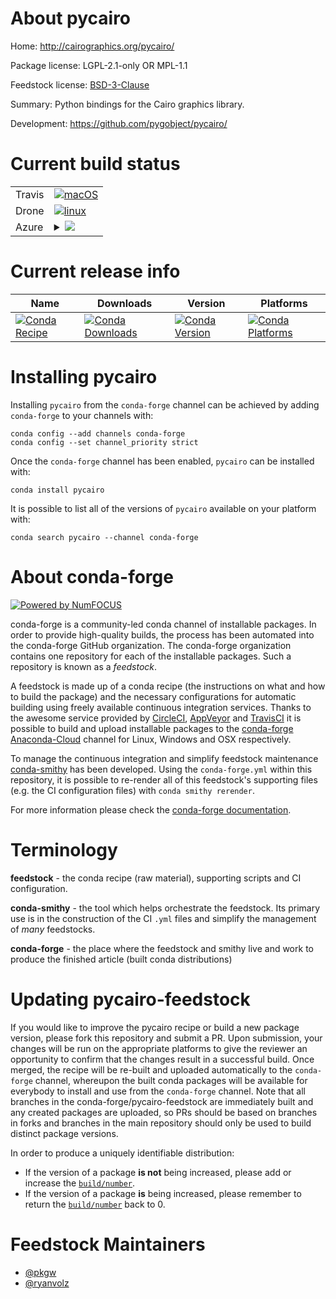 About pycairo
=============

Home: http://cairographics.org/pycairo/

Package license: LGPL-2.1-only OR MPL-1.1

Feedstock license: [BSD-3-Clause](https://github.com/conda-forge/pycairo-feedstock/blob/master/LICENSE.txt)

Summary: Python bindings for the Cairo graphics library.

Development: https://github.com/pygobject/pycairo/

Current build status
====================


<table><tr>
    <td>Travis</td>
    <td>
      <a href="https://travis-ci.com/conda-forge/pycairo-feedstock">
        <img alt="macOS" src="https://img.shields.io/travis/com/conda-forge/pycairo-feedstock/master.svg?label=macOS">
      </a>
    </td>
  </tr><tr>
    <td>Drone</td>
    <td>
      <a href="https://cloud.drone.io/conda-forge/pycairo-feedstock">
        <img alt="linux" src="https://img.shields.io/drone/build/conda-forge/pycairo-feedstock/master.svg?label=Linux">
      </a>
    </td>
  </tr>
    
  <tr>
    <td>Azure</td>
    <td>
      <details>
        <summary>
          <a href="https://dev.azure.com/conda-forge/feedstock-builds/_build/latest?definitionId=846&branchName=master">
            <img src="https://dev.azure.com/conda-forge/feedstock-builds/_apis/build/status/pycairo-feedstock?branchName=master">
          </a>
        </summary>
        <table>
          <thead><tr><th>Variant</th><th>Status</th></tr></thead>
          <tbody><tr>
              <td>linux_64_python3.6.____cpythonpython_implcpython</td>
              <td>
                <a href="https://dev.azure.com/conda-forge/feedstock-builds/_build/latest?definitionId=846&branchName=master">
                  <img src="https://dev.azure.com/conda-forge/feedstock-builds/_apis/build/status/pycairo-feedstock?branchName=master&jobName=linux&configuration=linux_64_python3.6.____cpythonpython_implcpython" alt="variant">
                </a>
              </td>
            </tr><tr>
              <td>linux_64_python3.7.____73_pypypython_implpypy</td>
              <td>
                <a href="https://dev.azure.com/conda-forge/feedstock-builds/_build/latest?definitionId=846&branchName=master">
                  <img src="https://dev.azure.com/conda-forge/feedstock-builds/_apis/build/status/pycairo-feedstock?branchName=master&jobName=linux&configuration=linux_64_python3.7.____73_pypypython_implpypy" alt="variant">
                </a>
              </td>
            </tr><tr>
              <td>linux_64_python3.7.____cpythonpython_implcpython</td>
              <td>
                <a href="https://dev.azure.com/conda-forge/feedstock-builds/_build/latest?definitionId=846&branchName=master">
                  <img src="https://dev.azure.com/conda-forge/feedstock-builds/_apis/build/status/pycairo-feedstock?branchName=master&jobName=linux&configuration=linux_64_python3.7.____cpythonpython_implcpython" alt="variant">
                </a>
              </td>
            </tr><tr>
              <td>linux_64_python3.8.____cpythonpython_implcpython</td>
              <td>
                <a href="https://dev.azure.com/conda-forge/feedstock-builds/_build/latest?definitionId=846&branchName=master">
                  <img src="https://dev.azure.com/conda-forge/feedstock-builds/_apis/build/status/pycairo-feedstock?branchName=master&jobName=linux&configuration=linux_64_python3.8.____cpythonpython_implcpython" alt="variant">
                </a>
              </td>
            </tr><tr>
              <td>linux_64_python3.9.____cpythonpython_implcpython</td>
              <td>
                <a href="https://dev.azure.com/conda-forge/feedstock-builds/_build/latest?definitionId=846&branchName=master">
                  <img src="https://dev.azure.com/conda-forge/feedstock-builds/_apis/build/status/pycairo-feedstock?branchName=master&jobName=linux&configuration=linux_64_python3.9.____cpythonpython_implcpython" alt="variant">
                </a>
              </td>
            </tr><tr>
              <td>linux_aarch64_python3.6.____cpythonpython_implcpython</td>
              <td>
                <a href="https://dev.azure.com/conda-forge/feedstock-builds/_build/latest?definitionId=846&branchName=master">
                  <img src="https://dev.azure.com/conda-forge/feedstock-builds/_apis/build/status/pycairo-feedstock?branchName=master&jobName=linux&configuration=linux_aarch64_python3.6.____cpythonpython_implcpython" alt="variant">
                </a>
              </td>
            </tr><tr>
              <td>linux_aarch64_python3.7.____73_pypypython_implpypy</td>
              <td>
                <a href="https://dev.azure.com/conda-forge/feedstock-builds/_build/latest?definitionId=846&branchName=master">
                  <img src="https://dev.azure.com/conda-forge/feedstock-builds/_apis/build/status/pycairo-feedstock?branchName=master&jobName=linux&configuration=linux_aarch64_python3.7.____73_pypypython_implpypy" alt="variant">
                </a>
              </td>
            </tr><tr>
              <td>linux_aarch64_python3.7.____cpythonpython_implcpython</td>
              <td>
                <a href="https://dev.azure.com/conda-forge/feedstock-builds/_build/latest?definitionId=846&branchName=master">
                  <img src="https://dev.azure.com/conda-forge/feedstock-builds/_apis/build/status/pycairo-feedstock?branchName=master&jobName=linux&configuration=linux_aarch64_python3.7.____cpythonpython_implcpython" alt="variant">
                </a>
              </td>
            </tr><tr>
              <td>linux_aarch64_python3.8.____cpythonpython_implcpython</td>
              <td>
                <a href="https://dev.azure.com/conda-forge/feedstock-builds/_build/latest?definitionId=846&branchName=master">
                  <img src="https://dev.azure.com/conda-forge/feedstock-builds/_apis/build/status/pycairo-feedstock?branchName=master&jobName=linux&configuration=linux_aarch64_python3.8.____cpythonpython_implcpython" alt="variant">
                </a>
              </td>
            </tr><tr>
              <td>linux_aarch64_python3.9.____cpythonpython_implcpython</td>
              <td>
                <a href="https://dev.azure.com/conda-forge/feedstock-builds/_build/latest?definitionId=846&branchName=master">
                  <img src="https://dev.azure.com/conda-forge/feedstock-builds/_apis/build/status/pycairo-feedstock?branchName=master&jobName=linux&configuration=linux_aarch64_python3.9.____cpythonpython_implcpython" alt="variant">
                </a>
              </td>
            </tr><tr>
              <td>linux_ppc64le_python3.6.____cpythonpython_implcpython</td>
              <td>
                <a href="https://dev.azure.com/conda-forge/feedstock-builds/_build/latest?definitionId=846&branchName=master">
                  <img src="https://dev.azure.com/conda-forge/feedstock-builds/_apis/build/status/pycairo-feedstock?branchName=master&jobName=linux&configuration=linux_ppc64le_python3.6.____cpythonpython_implcpython" alt="variant">
                </a>
              </td>
            </tr><tr>
              <td>linux_ppc64le_python3.7.____73_pypypython_implpypy</td>
              <td>
                <a href="https://dev.azure.com/conda-forge/feedstock-builds/_build/latest?definitionId=846&branchName=master">
                  <img src="https://dev.azure.com/conda-forge/feedstock-builds/_apis/build/status/pycairo-feedstock?branchName=master&jobName=linux&configuration=linux_ppc64le_python3.7.____73_pypypython_implpypy" alt="variant">
                </a>
              </td>
            </tr><tr>
              <td>linux_ppc64le_python3.7.____cpythonpython_implcpython</td>
              <td>
                <a href="https://dev.azure.com/conda-forge/feedstock-builds/_build/latest?definitionId=846&branchName=master">
                  <img src="https://dev.azure.com/conda-forge/feedstock-builds/_apis/build/status/pycairo-feedstock?branchName=master&jobName=linux&configuration=linux_ppc64le_python3.7.____cpythonpython_implcpython" alt="variant">
                </a>
              </td>
            </tr><tr>
              <td>linux_ppc64le_python3.8.____cpythonpython_implcpython</td>
              <td>
                <a href="https://dev.azure.com/conda-forge/feedstock-builds/_build/latest?definitionId=846&branchName=master">
                  <img src="https://dev.azure.com/conda-forge/feedstock-builds/_apis/build/status/pycairo-feedstock?branchName=master&jobName=linux&configuration=linux_ppc64le_python3.8.____cpythonpython_implcpython" alt="variant">
                </a>
              </td>
            </tr><tr>
              <td>linux_ppc64le_python3.9.____cpythonpython_implcpython</td>
              <td>
                <a href="https://dev.azure.com/conda-forge/feedstock-builds/_build/latest?definitionId=846&branchName=master">
                  <img src="https://dev.azure.com/conda-forge/feedstock-builds/_apis/build/status/pycairo-feedstock?branchName=master&jobName=linux&configuration=linux_ppc64le_python3.9.____cpythonpython_implcpython" alt="variant">
                </a>
              </td>
            </tr><tr>
              <td>osx_64_python3.6.____cpythonpython_implcpython</td>
              <td>
                <a href="https://dev.azure.com/conda-forge/feedstock-builds/_build/latest?definitionId=846&branchName=master">
                  <img src="https://dev.azure.com/conda-forge/feedstock-builds/_apis/build/status/pycairo-feedstock?branchName=master&jobName=osx&configuration=osx_64_python3.6.____cpythonpython_implcpython" alt="variant">
                </a>
              </td>
            </tr><tr>
              <td>osx_64_python3.7.____73_pypypython_implpypy</td>
              <td>
                <a href="https://dev.azure.com/conda-forge/feedstock-builds/_build/latest?definitionId=846&branchName=master">
                  <img src="https://dev.azure.com/conda-forge/feedstock-builds/_apis/build/status/pycairo-feedstock?branchName=master&jobName=osx&configuration=osx_64_python3.7.____73_pypypython_implpypy" alt="variant">
                </a>
              </td>
            </tr><tr>
              <td>osx_64_python3.7.____cpythonpython_implcpython</td>
              <td>
                <a href="https://dev.azure.com/conda-forge/feedstock-builds/_build/latest?definitionId=846&branchName=master">
                  <img src="https://dev.azure.com/conda-forge/feedstock-builds/_apis/build/status/pycairo-feedstock?branchName=master&jobName=osx&configuration=osx_64_python3.7.____cpythonpython_implcpython" alt="variant">
                </a>
              </td>
            </tr><tr>
              <td>osx_64_python3.8.____cpythonpython_implcpython</td>
              <td>
                <a href="https://dev.azure.com/conda-forge/feedstock-builds/_build/latest?definitionId=846&branchName=master">
                  <img src="https://dev.azure.com/conda-forge/feedstock-builds/_apis/build/status/pycairo-feedstock?branchName=master&jobName=osx&configuration=osx_64_python3.8.____cpythonpython_implcpython" alt="variant">
                </a>
              </td>
            </tr><tr>
              <td>osx_64_python3.9.____cpythonpython_implcpython</td>
              <td>
                <a href="https://dev.azure.com/conda-forge/feedstock-builds/_build/latest?definitionId=846&branchName=master">
                  <img src="https://dev.azure.com/conda-forge/feedstock-builds/_apis/build/status/pycairo-feedstock?branchName=master&jobName=osx&configuration=osx_64_python3.9.____cpythonpython_implcpython" alt="variant">
                </a>
              </td>
            </tr><tr>
              <td>osx_arm64_python3.8.____cpython</td>
              <td>
                <a href="https://dev.azure.com/conda-forge/feedstock-builds/_build/latest?definitionId=846&branchName=master">
                  <img src="https://dev.azure.com/conda-forge/feedstock-builds/_apis/build/status/pycairo-feedstock?branchName=master&jobName=osx&configuration=osx_arm64_python3.8.____cpython" alt="variant">
                </a>
              </td>
            </tr><tr>
              <td>osx_arm64_python3.9.____cpython</td>
              <td>
                <a href="https://dev.azure.com/conda-forge/feedstock-builds/_build/latest?definitionId=846&branchName=master">
                  <img src="https://dev.azure.com/conda-forge/feedstock-builds/_apis/build/status/pycairo-feedstock?branchName=master&jobName=osx&configuration=osx_arm64_python3.9.____cpython" alt="variant">
                </a>
              </td>
            </tr><tr>
              <td>win_64_python3.6.____cpythonpython_implcpython</td>
              <td>
                <a href="https://dev.azure.com/conda-forge/feedstock-builds/_build/latest?definitionId=846&branchName=master">
                  <img src="https://dev.azure.com/conda-forge/feedstock-builds/_apis/build/status/pycairo-feedstock?branchName=master&jobName=win&configuration=win_64_python3.6.____cpythonpython_implcpython" alt="variant">
                </a>
              </td>
            </tr><tr>
              <td>win_64_python3.7.____73_pypypython_implpypy</td>
              <td>
                <a href="https://dev.azure.com/conda-forge/feedstock-builds/_build/latest?definitionId=846&branchName=master">
                  <img src="https://dev.azure.com/conda-forge/feedstock-builds/_apis/build/status/pycairo-feedstock?branchName=master&jobName=win&configuration=win_64_python3.7.____73_pypypython_implpypy" alt="variant">
                </a>
              </td>
            </tr><tr>
              <td>win_64_python3.7.____cpythonpython_implcpython</td>
              <td>
                <a href="https://dev.azure.com/conda-forge/feedstock-builds/_build/latest?definitionId=846&branchName=master">
                  <img src="https://dev.azure.com/conda-forge/feedstock-builds/_apis/build/status/pycairo-feedstock?branchName=master&jobName=win&configuration=win_64_python3.7.____cpythonpython_implcpython" alt="variant">
                </a>
              </td>
            </tr><tr>
              <td>win_64_python3.8.____cpythonpython_implcpython</td>
              <td>
                <a href="https://dev.azure.com/conda-forge/feedstock-builds/_build/latest?definitionId=846&branchName=master">
                  <img src="https://dev.azure.com/conda-forge/feedstock-builds/_apis/build/status/pycairo-feedstock?branchName=master&jobName=win&configuration=win_64_python3.8.____cpythonpython_implcpython" alt="variant">
                </a>
              </td>
            </tr><tr>
              <td>win_64_python3.9.____cpythonpython_implcpython</td>
              <td>
                <a href="https://dev.azure.com/conda-forge/feedstock-builds/_build/latest?definitionId=846&branchName=master">
                  <img src="https://dev.azure.com/conda-forge/feedstock-builds/_apis/build/status/pycairo-feedstock?branchName=master&jobName=win&configuration=win_64_python3.9.____cpythonpython_implcpython" alt="variant">
                </a>
              </td>
            </tr>
          </tbody>
        </table>
      </details>
    </td>
  </tr>
</table>

Current release info
====================

| Name | Downloads | Version | Platforms |
| --- | --- | --- | --- |
| [![Conda Recipe](https://img.shields.io/badge/recipe-pycairo-green.svg)](https://anaconda.org/conda-forge/pycairo) | [![Conda Downloads](https://img.shields.io/conda/dn/conda-forge/pycairo.svg)](https://anaconda.org/conda-forge/pycairo) | [![Conda Version](https://img.shields.io/conda/vn/conda-forge/pycairo.svg)](https://anaconda.org/conda-forge/pycairo) | [![Conda Platforms](https://img.shields.io/conda/pn/conda-forge/pycairo.svg)](https://anaconda.org/conda-forge/pycairo) |

Installing pycairo
==================

Installing `pycairo` from the `conda-forge` channel can be achieved by adding `conda-forge` to your channels with:

```
conda config --add channels conda-forge
conda config --set channel_priority strict
```

Once the `conda-forge` channel has been enabled, `pycairo` can be installed with:

```
conda install pycairo
```

It is possible to list all of the versions of `pycairo` available on your platform with:

```
conda search pycairo --channel conda-forge
```


About conda-forge
=================

[![Powered by NumFOCUS](https://img.shields.io/badge/powered%20by-NumFOCUS-orange.svg?style=flat&colorA=E1523D&colorB=007D8A)](http://numfocus.org)

conda-forge is a community-led conda channel of installable packages.
In order to provide high-quality builds, the process has been automated into the
conda-forge GitHub organization. The conda-forge organization contains one repository
for each of the installable packages. Such a repository is known as a *feedstock*.

A feedstock is made up of a conda recipe (the instructions on what and how to build
the package) and the necessary configurations for automatic building using freely
available continuous integration services. Thanks to the awesome service provided by
[CircleCI](https://circleci.com/), [AppVeyor](https://www.appveyor.com/)
and [TravisCI](https://travis-ci.com/) it is possible to build and upload installable
packages to the [conda-forge](https://anaconda.org/conda-forge)
[Anaconda-Cloud](https://anaconda.org/) channel for Linux, Windows and OSX respectively.

To manage the continuous integration and simplify feedstock maintenance
[conda-smithy](https://github.com/conda-forge/conda-smithy) has been developed.
Using the ``conda-forge.yml`` within this repository, it is possible to re-render all of
this feedstock's supporting files (e.g. the CI configuration files) with ``conda smithy rerender``.

For more information please check the [conda-forge documentation](https://conda-forge.org/docs/).

Terminology
===========

**feedstock** - the conda recipe (raw material), supporting scripts and CI configuration.

**conda-smithy** - the tool which helps orchestrate the feedstock.
                   Its primary use is in the construction of the CI ``.yml`` files
                   and simplify the management of *many* feedstocks.

**conda-forge** - the place where the feedstock and smithy live and work to
                  produce the finished article (built conda distributions)


Updating pycairo-feedstock
==========================

If you would like to improve the pycairo recipe or build a new
package version, please fork this repository and submit a PR. Upon submission,
your changes will be run on the appropriate platforms to give the reviewer an
opportunity to confirm that the changes result in a successful build. Once
merged, the recipe will be re-built and uploaded automatically to the
`conda-forge` channel, whereupon the built conda packages will be available for
everybody to install and use from the `conda-forge` channel.
Note that all branches in the conda-forge/pycairo-feedstock are
immediately built and any created packages are uploaded, so PRs should be based
on branches in forks and branches in the main repository should only be used to
build distinct package versions.

In order to produce a uniquely identifiable distribution:
 * If the version of a package **is not** being increased, please add or increase
   the [``build/number``](https://docs.conda.io/projects/conda-build/en/latest/resources/define-metadata.html#build-number-and-string).
 * If the version of a package **is** being increased, please remember to return
   the [``build/number``](https://docs.conda.io/projects/conda-build/en/latest/resources/define-metadata.html#build-number-and-string)
   back to 0.

Feedstock Maintainers
=====================

* [@pkgw](https://github.com/pkgw/)
* [@ryanvolz](https://github.com/ryanvolz/)

